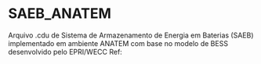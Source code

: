 # SAEB_ANATEM
Arquivo .cdu de Sistema de Armazenamento de Energia em Baterias (SAEB) implementado em ambiente ANATEM com base no modelo de BESS desenvolvido pelo EPRI/WECC
Ref:
